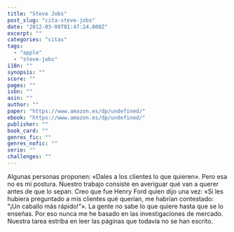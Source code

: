 ```yaml
---
title: "Steve Jobs"
post_slug: "cita-steve-jobs"
date: "2012-03-09T01:47:24.000Z"
excerpt: ""
categories: "citas"
tags: 
  - "apple"
  - "steve-jobs"
i18n: ""
synopsis: ""
score: ""
pages: ""
isbn: ""
asin: ""
author: ""
paper: "https://www.amazon.es/dp/undefined/"
ebook: "https://www.amazon.es/dp/undefined/"
publisher: ""
book_card: ""
genres_fic: ""
genres_nofic: ""
serie: ""
challenges: ""
---
```


Algunas personas proponen: «Dales a los clientes lo que quieren». Pero esa no es mi postura. Nuestro trabajo consiste en averiguar qué van a querer antes de que lo sepan. Creo que fue Henry Ford quien dijo una vez: «Si les hubiera preguntado a mis clientes qué querían, me habrían contestado: "¡Un caballo más rápido!"». La gente no sabe lo que quiere hasta que se lo enseñas. Por eso nunca me he basado en las investigaciones de mercado. Nuestra tarea estriba en leer las páginas que todavía no se han escrito.
